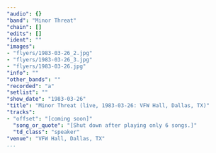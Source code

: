 ```yaml
---
"audio": {}
"band": "Minor Threat"
"chain": []
"edits": []
"ident": ""
"images":
- "flyers/1983-03-26_2.jpg"
- "flyers/1983-03-26_3.jpg"
- "flyers/1983-03-26.jpg"
"info": ""
"other_bands": ""
"recorded": "a"
"setlist": ""
"show_date": "1983-03-26"
"title": "Minor Threat (live, 1983-03-26: VFW Hall, Dallas, TX)"
"tracks":
- "offset": "[coming soon]"
  "song_or_quote": "[Shut down after playing only 6 songs.]"
  "td_class": "speaker"
"venue": "VFW Hall, Dallas, TX"
...
```

